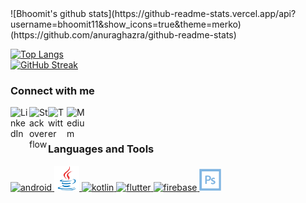 
<!--
**bhoomit11/bhoomit11** is a ✨ _special_ ✨ repository because its `README.md` (this file) appears on your GitHub profile.

Here are some ideas to get you started:

- 🔭 I’m currently working on ...
- 🌱 I’m currently learning ...
- 👯 I’m looking to collaborate on ...
- 🤔 I’m looking for help with ...
- 💬 Ask me about ...
- 📫 How to reach me: ...
- 😄 Pronouns: ...
- ⚡ Fun fact: ...
-->


<frameset cols = "50%,50%">
     ![Bhoomit's github stats](https://github-readme-stats.vercel.app/api?username=bhoomit11&show_icons=true&theme=merko)
     (https://github.com/anuraghazra/github-readme-stats)
 </frameset>
 
[![Top Langs](https://github-readme-stats.vercel.app/api/top-langs/?username=bhoomit11&layout=compact&theme=merko)](https://github.com/anuraghazra/github-readme-stats)
<br />
[![GitHub Streak](https://github-readme-streak-stats.herokuapp.com/?user=bhoomit11&theme=merko)](https://git.io/streak-stats)

### Connect with me

[<img align="left" alt="LinkedIn" width="30" src="https://bhoomit11.github.io/assets/files/linked_in.ico" />]( https://www.linkedin.com/in/bhoomit)
[<img align="left" alt="Stackoverflow" width="30" src="https://bhoomit11.github.io/assets/files/stackoverflow.png" />](https://stackoverflow.com/users/5372087/bhoomit-bb)
[<img align="left" alt="Twitter" width="30" src="https://bhoomit11.github.io/assets/files/twitter.png" />](https://twitter.com/bhoomit_bb)
[<img align="left" alt="Medium" width="30" src="https://bhoomit11.github.io/assets/files/medium.png" />](https://medium.com/@bhoomit.11)
<br />
<br />

### Languages and Tools

<p align="left"> 
  <a href="https://developer.android.com" target="_blank"> <img src="https://iconarchive.com/download/i98401/dakirby309/simply-styled/OS-Android.ico" alt="android" width="40" height="40"/> </a> 
  <a href="https://www.java.com" target="_blank"> <img src="https://raw.githubusercontent.com/devicons/devicon/master/icons/java/java-original.svg" alt="java" width="40" height="40"/> </a>
  <a href="https://kotlinlang.org" target="_blank"> <img src="https://bhoomit11.github.io/assets/files/kotlin.png" alt="kotlin" width="35" height="35"/> </a>
  <a href="https://flutter.dev" target="_blank"> <img src="https://www.vectorlogo.zone/logos/flutterio/flutterio-icon.svg" alt="flutter" width="35" height="35"/> </a> 
  <a href="https://firebase.google.com/" target="_blank"> <img src="https://img.icons8.com/color/452/firebase.png" alt="firebase" width="40" height="40"/> </a> 
  <a href="https://www.photoshop.com/en" target="_blank"> <img src="https://raw.githubusercontent.com/devicons/devicon/master/icons/photoshop/photoshop-line.svg" alt="photoshop" width="35" height="35"/> </a> </p>
<br />


